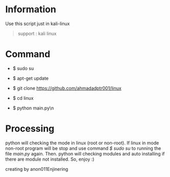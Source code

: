 # Information
Use this script just in kali-linux
> support : kali linux

# Command
- $ sudo su

- $ apt-get update

- $ git clone https://github.com/ahmadadptr001/linux

- $ cd linux

- $ python main.py\n

# Processing
  python will checking the mode in linux (root or non-root). If linux in mode non-root program will be
stop and use command *$ sudo su* to running the file _main.py_ again. Then. python will checking modules
and auto installing if there are module not installed. So, enjoy :)


creating by anon011Enjinering
